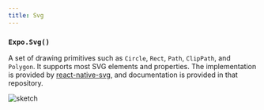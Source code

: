 ```yaml
---
title: Svg
---
```


### `Expo.Svg()`

A set of drawing primitives such as `Circle`, `Rect`, `Path`,
`ClipPath`, and `Polygon`. It supports most SVG elements and properties.
The implementation is provided by
[react-native-svg](https://github.com/react-native-community/react-native-svg), and documentation is provided in that repository.

![sketch](HJ1m5ICJb)
